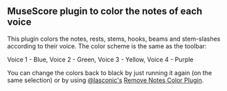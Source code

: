 MuseScore plugin to color the notes of each voice
---

This plugin colors the notes, rests, stems, hooks, beams and stem-slashes according to their voice.
The color scheme is the same as the toolbar:

Voice 1 - Blue, Voice 2 - Green, Voice 3 - Yellow, Voice 4 - Purple

You can change the colors back to black by just running it again (on the same selection) or by using [@lasconic's](http://musescore.org/user/4) [Remove Notes Color Plugin](http://musescore.org/project/blacknotes).

